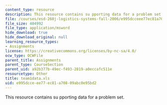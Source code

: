 ```yaml
---
content_type: resource
description: This resource contains su pporting data for a problem set.
file: /courses/esd-260j-logistics-systems-fall-2006/e995dcceee77ec81a70809abc0e95bd2_team1data.xls
file_size: 404992
file_type: application/msword
hide_download: true
hide_download_original: null
learning_resource_types:
- Assignments
license: https://creativecommons.org/licenses/by-nc-sa/4.0/
ocw_type: OCWFile
parent_title: Assignments
parent_type: CourseSection
parent_uid: a92b377b-49ec-f493-2819-a0eccafc511e
resourcetype: Other
title: team1data.xls
uid: e995dcce-ee77-ec81-a708-09abc0e95bd2
---
```

This resource contains su pporting data for a problem set.